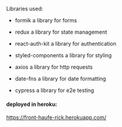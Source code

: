 Libraries used:

- formik
  a library for forms

- redux
  a library for state management

- react-auth-kit
  a library for authentication

- styled-components
  a library for styling

- axios
  a library for http requests

- date-fns
  a library for date formatting

- cypress
  a library for e2e testing

#### deployed in heroku:

https://front-haufe-rick.herokuapp.com/
